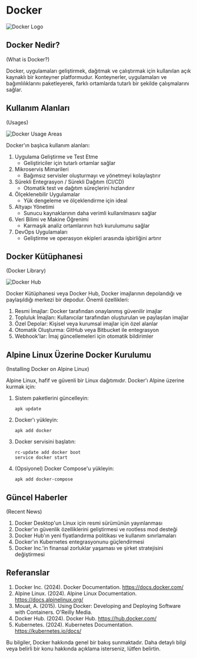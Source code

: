 
# Docker
![Docker Logo](/api/placeholder/400/200)

## Docker Nedir?
(What is Docker?)

Docker, uygulamaları geliştirmek, dağıtmak ve çalıştırmak için kullanılan açık kaynaklı bir konteyner platformudur. Konteynerler, uygulamaları ve bağımlılıklarını paketleyerek, farklı ortamlarda tutarlı bir şekilde çalışmalarını sağlar.

## Kullanım Alanları
(Usages)

![Docker Usage Areas](/api/placeholder/400/200)

Docker'ın başlıca kullanım alanları:

1. Uygulama Geliştirme ve Test Etme
   - Geliştiriciler için tutarlı ortamlar sağlar
2. Mikroservis Mimarileri
   - Bağımsız servisler oluşturmayı ve yönetmeyi kolaylaştırır
3. Sürekli Entegrasyon / Sürekli Dağıtım (CI/CD)
   - Otomatik test ve dağıtım süreçlerini hızlandırır
4. Ölçeklenebilir Uygulamalar
   - Yük dengeleme ve ölçeklendirme için ideal
5. Altyapı Yönetimi
   - Sunucu kaynaklarının daha verimli kullanılmasını sağlar
6. Veri Bilimi ve Makine Öğrenimi
   - Karmaşık analiz ortamlarının hızlı kurulumunu sağlar
7. DevOps Uygulamaları
   - Geliştirme ve operasyon ekipleri arasında işbirliğini artırır

## Docker Kütüphanesi
(Docker Library)

![Docker Hub](/api/placeholder/400/200)

Docker Kütüphanesi veya Docker Hub, Docker imajlarının depolandığı ve paylaşıldığı merkezi bir depodur. Önemli özellikleri:

1. Resmi İmajlar: Docker tarafından onaylanmış güvenilir imajlar
2. Topluluk İmajları: Kullanıcılar tarafından oluşturulan ve paylaşılan imajlar
3. Özel Depolar: Kişisel veya kurumsal imajlar için özel alanlar
4. Otomatik Oluşturma: GitHub veya Bitbucket ile entegrasyon
5. Webhook'lar: İmaj güncellemeleri için otomatik bildirimler

## Alpine Linux Üzerine Docker Kurulumu
(Installing Docker on Alpine Linux)

Alpine Linux, hafif ve güvenli bir Linux dağıtımıdır. Docker'ı Alpine üzerine kurmak için:

1. Sistem paketlerini güncelleyin:
   ```
   apk update
   ```

2. Docker'ı yükleyin:
   ```
   apk add docker
   ```

3. Docker servisini başlatın:
   ```
   rc-update add docker boot
   service docker start
   ```

4. (Opsiyonel) Docker Compose'u yükleyin:
   ```
   apk add docker-compose
   ```

## Güncel Haberler
(Recent News)

1. Docker Desktop'un Linux için resmi sürümünün yayınlanması
2. Docker'ın güvenlik özelliklerini geliştirmesi ve rootless mod desteği
3. Docker Hub'ın yeni fiyatlandırma politikası ve kullanım sınırlamaları
4. Docker'ın Kubernetes entegrasyonunu güçlendirmesi
5. Docker Inc.'in finansal zorluklar yaşaması ve şirket stratejisini değiştirmesi

## Referanslar

1. Docker Inc. (2024). Docker Documentation. https://docs.docker.com/
2. Alpine Linux. (2024). Alpine Linux Documentation. https://docs.alpinelinux.org/
3. Mouat, A. (2015). Using Docker: Developing and Deploying Software with Containers. O'Reilly Media.
4. Docker Hub. (2024). Docker Hub. https://hub.docker.com/
5. Kubernetes. (2024). Kubernetes Documentation. https://kubernetes.io/docs/

Bu bilgiler, Docker hakkında genel bir bakış sunmaktadır. Daha detaylı bilgi veya belirli bir konu hakkında açıklama isterseniz, lütfen belirtin.
